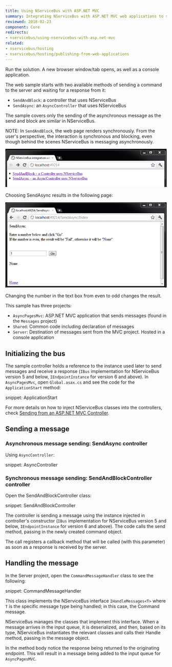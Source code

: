 ```yaml
---
title: Using NServiceBus with ASP.NET MVC
summary: Integrating NServiceBus with ASP.NET MVC web applications to send messages from a website.
reviewed: 2018-02-23
component: Core
redirects:
- nservicebus/using-nservicebus-with-asp.net-mvc
related:
- nservicebus/hosting
- nservicebus/hosting/publishing-from-web-applications
---
```


Run the solution. A new browser window/tab opens, as well as a console application.

The web sample starts with two available methods of sending a command to the server and waiting for a response from it:

 * `SendAndBlock`: a controller that uses NServiceBus
 * `SendAsync`: an `AsyncController` that uses NServiceBus

The sample covers only the sending of the asynchronous message as the send and block are similar in NServiceBus.

NOTE: In `SendAndBlock`, the web page renders synchronously. From the user's perspective, the interaction is synchronous and blocking, even though behind the scenes NServiceBus is messaging asynchronously.

![AsyncPages Asp.Net Mvc sample running](async-pages-mvc-selecting-blocking-method.png "AsyncPages Asp.Net Mvc sample running")

Choosing SendAsync results in the following page:

![AsyncPages Asp.Net Mvc sample running](async-pages-mvc-running.png "AsyncPages Asp.Net Mvc sample running")

Changing the number in the text box from even to odd changes the result.

This sample has three projects:

 * `AsyncPagesMvc`: ASP.NET MVC application that sends messages (found in the `Messages` project)
 * `Shared`: Common code including declaration of messages
 * `Server`: Destination of messages sent from the MVC project. Hosted in a console application


## Initializing the bus

The sample controller holds a reference to the instance used later to send messages and receive a response (`IBus` implementation for NServiceBus version 5 and below, `IEndpointInstance` for version 6 and above). In `AsyncPagesMvc`, open `Global.asax.cs` and see the code for the `ApplicationStart` method:

snippet: ApplicationStart

For more details on how to inject NServiceBus classes into the controllers, check [Sending from an ASP.NET MVC Controller](/samples/web/send-from-mvc-controller/).


## Sending a message


### Asynchronous message sending: SendAsync controller

Using `AsyncController`:

snippet: AsyncController


### Synchronous message sending: SendAndBlockController controller

Open the SendAndBlockController class:

snippet: SendAndBlockController

The controller is sending a message using the instance injected in controller's constructor (`IBus` implementation for NServiceBus version 5 and below, `IEndpointInstance` for version 6 and above). The code calls the send method, passing in the newly created command object.

The call registers a callback method that will be called (with this parameter) as soon as a response is received by the server.


## Handling the message

In the Server project, open the `CommandMessageHandler` class to see the following:

snippet: CommandMessageHandler

This class implements the NServiceBus interface `IHandleMessages<T>` where `T` is the specific message type being handled; in this case, the Command message.

NServiceBus manages the classes that implement this interface. When a message arrives in the input queue, it is deserialized, and then, based on its type, NServiceBus instantiates the relevant classes and calls their Handle method, passing in the message object.

In the method body notice the response being returned to the originating endpoint. This will result in a message being added to the input queue for `AsyncPagesMVC`.
